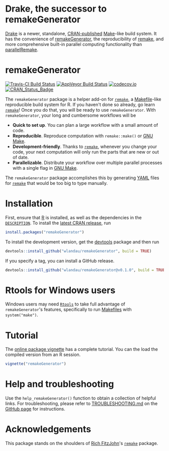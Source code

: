 # Drake, the successor to remakeGenerator

[Drake](https://github.com/wlandau-lilly/drake) is a newer, standalone, [CRAN-published](https://CRAN.R-project.org/package=drake) [Make](https://www.gnu.org/software/make/)-like build system. It has the convenience of [remakeGenerator](https://github.com/wlandau/remakeGenerator), the reproducibility of [remake](https://github.com/richfitz/remake), and more comprehensive built-in parallel computing functionality than [parallelRemake](https://github.com/wlandau/parallelRemake).

# remakeGenerator

[![Travis-CI Build Status](https://travis-ci.org/wlandau/remakeGenerator.svg?branch=master)](https://travis-ci.org/wlandau/remakeGenerator)
[![AppVeyor Build Status](https://ci.appveyor.com/api/projects/status/github/wlandau/remakeGenerator?branch=master&svg=true)](https://ci.appveyor.com/project/wlandau/remakeGenerator)
[![codecov.io](https://codecov.io/github/wlandau/remakeGenerator/coverage.svg?branch=master)](https://codecov.io/github/wlandau/remakeGenerator?branch=master)
[![CRAN_Status_Badge](http://www.r-pkg.org/badges/version/remakeGenerator)](http://cran.r-project.org/package=remakeGenerator)

The `remakeGenerator` package is a helper add-on for [`remake`](https://github.com/richfitz/remake), a [Makefile](https://www.gnu.org/software/make/)-like reproducible build system for R. If you haven't done so already, go learn [`remake`](https://github.com/richfitz/remake)! Once you do that, you will be ready to use `remakeGenerator`. With `remakeGenerator`, your long and cumbersome workflows will be

- **Quick to set up**. You can plan a large workflow with a small amount of code.
- **Reproducible**. Reproduce computation with `remake::make()` or [GNU Make](https://www.gnu.org/software/make/).
- **Development-friendly**. Thanks to [`remake`](https://github.com/richfitz/remake), whenever you change your code, your next computation will only run the parts that are new or out of date.
- **Parallelizable**. Distribute your workflow over multiple parallel processes with a single flag in [GNU Make](https://www.gnu.org/software/make/).

The `remakeGenerator` package accomplishes this by generating [YAML](http://yaml.org/) files for [`remake`](https://github.com/richfitz/remake) that would be too big to type manually.

# Installation

First, ensure that [R](https://www.r-project.org/) is installed, as well as the dependencies in the [`DESCRIPTION`](https://github.com/wlandau/remakeGenerator/blob/master/DESCRIPTION). To install the [latest CRAN release](https://cran.r-project.org/web/packages/remakeGenerator/), run

```r
install.packages("remakeGenerator")
```

To install the development version, get the [devtools](https://cran.r-project.org/web/packages/devtools/) package and then run 

```r
devtools::install_github("wlandau/remakeGenerator", build = TRUE)
```

If you specify a tag, you can install a GitHub release.

```r
devtools::install_github("wlandau/remakeGenerator@v0.1.0", build = TRUE)
```


# Rtools for Windows users

Windows users may need [`Rtools`](https://github.com/stan-dev/rstan/wiki/Install-Rtools-for-Windows) to take full advantage of `remakeGenerator`'s features, specifically to run [Makefiles](https://www.gnu.org/software/make/) with `system("make")`.

# Tutorial

The [online package vignette](https://github.com/wlandau/remakeGenerator/blob/master/vignettes/remakeGenerator.Rmd) has a complete tutorial. You can the load the compiled version from an R session.

```r
vignette("remakeGenerator")
```


# Help and troubleshooting

Use the `help_remakeGenerator()` function to obtain a collection of helpful links. For troubleshooting, please refer to [TROUBLESHOOTING.md](https://github.com/wlandau/remakeGenerator/blob/master/TROUBLESHOOTING.md) on the [GitHub page](https://github.com/wlandau/remakeGenerator) for instructions.


# Acknowledgements

This package stands on the shoulders of [Rich FitzJohn](https://richfitz.github.io/)'s [`remake`](https://github.com/richfitz/remake) package.

